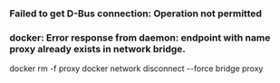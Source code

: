 
### Failed to get D-Bus connection: Operation not permitted


### docker: Error response from daemon: endpoint with name proxy already exists in network bridge.
docker rm -f proxy
docker network disconnect --force  bridge proxy


